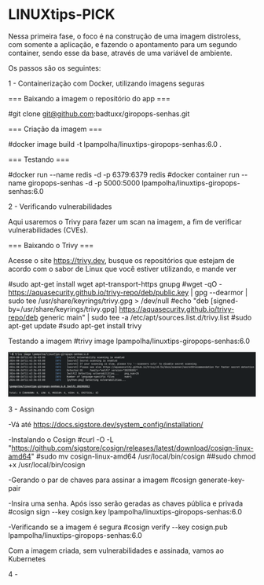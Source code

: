 # LINUXtips-PICK

Nessa primeira fase, o foco é na construção de uma imagem distroless, com somente a aplicação, e fazendo o apontamento para um segundo container, sendo esse da base, através de uma variável de ambiente.

Os passos são os seguintes:

1 - Containerização com Docker, utilizando imagens seguras 

=== Baixando a imagem o repositório do app ===

#git clone git@github.com:badtuxx/giropops-senhas.git

=== Criação da imagem ===

#docker image build -t lpampolha/linuxtips-giropops-senhas:6.0 .

=== Testando ===

#docker run --name redis -d -p 6379:6379 redis
#docker container run --name giropops-senhas -d -p 5000:5000 lpampolha/linuxtips-giropops-senhas:6.0

2 - Verificando vulnerabilidades

Aqui usaremos o Trivy para fazer um scan na imagem, a fim de verificar vulnerabilidades (CVEs).  

=== Baixando o Trivy ===

Acesse o site https://trivy.dev, busque os repositórios que estejam de acordo com o sabor de Linux que você estiver utilizando, e mande ver


#sudo apt-get install wget apt-transport-https gnupg
#wget -qO - https://aquasecurity.github.io/trivy-repo/deb/public.key | gpg --dearmor | sudo tee /usr/share/keyrings/trivy.gpg > /dev/null
#echo "deb [signed-by=/usr/share/keyrings/trivy.gpg] https://aquasecurity.github.io/trivy-repo/deb generic main" | sudo tee -a /etc/apt/sources.list.d/trivy.list
#sudo apt-get update
#sudo apt-get install trivy

Testando a imagem
#trivy image lpampolha/linuxtips-giropops-senhas:6.0

<p float="left" >
<img src=./images/zero.png />
</p>

3 - Assinando com Cosign

-Vá até https://docs.sigstore.dev/system_config/installation/

-Instalando o Cosign
#curl -O -L "https://github.com/sigstore/cosign/releases/latest/download/cosign-linux-amd64"
#sudo mv cosign-linux-amd64 /usr/local/bin/cosign
##sudo chmod +x /usr/local/bin/cosign

-Gerando o par de chaves para assinar a imagem
#cosign generate-key-pair

-Insira uma senha.  Após isso serão geradas as chaves pública e privada
#cosign sign --key cosign.key lpampolha/linuxtips-giropops-senhas:6.0

-Verificando se a imagem é segura
#cosign verify --key cosign.pub lpampolha/linuxtips-giropops-senhas:6.0

Com a imagem criada, sem vulnerabilidades e assinada, vamos ao Kubernetes

4 - 